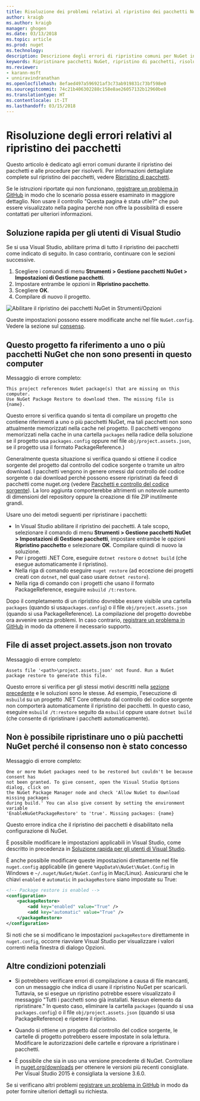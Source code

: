 ```yaml
---
title: Risoluzione dei problemi relativi al ripristino dei pacchetti NuGet in Visual Studio | Microsoft Docs
author: kraigb
ms.author: kraigb
manager: ghogen
ms.date: 03/13/2018
ms.topic: article
ms.prod: nuget
ms.technology: 
description: Descrizione degli errori di ripristino comuni per NuGet in Visual Studio e di come risolverli.
keywords: Ripristinare pacchetti NuGet, ripristino di pacchetti, risoluzione dei problemi, risolvere problemi
ms.reviewer:
- karann-msft
- unniravindranathan
ms.openlocfilehash: 8efaed497a596921af3c73ab919831c73bf598e0
ms.sourcegitcommit: 74c21b406302288c158e8ae26057132b12960be8
ms.translationtype: HT
ms.contentlocale: it-IT
ms.lasthandoff: 03/15/2018
---
```

# <a name="troubleshooting-package-restore-errors"></a>Risoluzione degli errori relativi al ripristino dei pacchetti

Questo articolo è dedicato agli errori comuni durante il ripristino dei pacchetti e alle procedure per risolverli. Per informazioni dettagliate complete sul ripristino dei pacchetti, vedere [Ripristino di pacchetti](../consume-packages/package-restore.md#enabling-and-disabling-package-restore).

Se le istruzioni riportate qui non funzionano, [registrare un problema in GitHub](https://github.com/NuGet/docs.microsoft.com-nuget/issues) in modo che lo scenario possa essere esaminato in maggiore dettaglio. Non usare il controllo "Questa pagina è stata utile?" che può essere visualizzato nella pagina perché non offre la possibilità di essere contattati per ulteriori informazioni.

## <a name="quick-solution-for-visual-studio-users"></a>Soluzione rapida per gli utenti di Visual Studio

Se si usa Visual Studio, abilitare prima di tutto il ripristino dei pacchetti come indicato di seguito. In caso contrario, continuare con le sezioni successive.

1. Scegliere i comandi di menu **Strumenti > Gestione pacchetti NuGet > Impostazioni di Gestione pacchetti**.
1. Impostare entrambe le opzioni in **Ripristino pacchetto**.
1. Scegliere **OK**.
1. Compilare di nuovo il progetto.

![Abilitare il ripristino dei pacchetti NuGet in Strumenti/Opzioni](../consume-packages/media/restore-01-autorestoreoptions.png)

Queste impostazioni possono essere modificate anche nel file `NuGet.config`. Vedere la sezione sul [consenso](#consent).

<a name="missing"></a>

## <a name="this-project-references-nuget-packages-that-are-missing-on-this-computer"></a>Questo progetto fa riferimento a uno o più pacchetti NuGet che non sono presenti in questo computer

Messaggio di errore completo:

```output
This project references NuGet package(s) that are missing on this computer.
Use NuGet Package Restore to download them. The missing file is {name}.
```

Questo errore si verifica quando si tenta di compilare un progetto che contiene riferimenti a uno o più pacchetti NuGet, ma tali pacchetti non sono attualmente memorizzati nella cache nel progetto. (I pacchetti vengono memorizzati nella cache in una cartella `packages` nella radice della soluzione se il progetto usa `packages.config` oppure nel file `obj/project.assets.json`, se il progetto usa il formato PackageReference.)

Generalmente questa situazione si verifica quando si ottiene il codice sorgente del progetto dal controllo del codice sorgente o tramite un altro download. I pacchetti vengono in genere omessi dal controllo del codice sorgente o dai download perché possono essere ripristinati da feed di pacchetti come nuget.org (vedere [Pacchetti e controllo del codice sorgente](Packages-and-Source-Control.md)). La loro aggiunta comporterebbe altrimenti un notevole aumento di dimensioni del repository oppure la creazione di file ZIP inutilmente grandi.

Usare uno dei metodi seguenti per ripristinare i pacchetti:

- In Visual Studio abilitare il ripristino dei pacchetti. A tale scopo, selezionare il comando di menu **Strumenti > Gestione pacchetti NuGet > Impostazioni di Gestione pacchetti**, impostare entrambe le opzioni **Ripristino pacchetto** e selezionare **OK**. Compilare quindi di nuovo la soluzione.
- Per i progetti .NET Core, eseguire `dotnet restore` o `dotnet build` (che esegue automaticamente il ripristino).
- Nella riga di comando eseguire `nuget restore` (ad eccezione dei progetti creati con `dotnet`, nel qual caso usare `dotnet restore`).
- Nella riga di comando con i progetti che usano il formato PackageReference, eseguire `msbuild /t:restore`.

Dopo il completamento di un ripristino dovrebbe essere visibile una cartella `packages` (quando si usa`packages.config`) o il file `obj/project.assets.json` (quando si usa PackageReference). La compilazione del progetto dovrebbe ora avvenire senza problemi. In caso contrario, [registrare un problema in GitHub](https://github.com/NuGet/docs.microsoft.com-nuget/issues) in modo da ottenere il necessario supporto.

<a name="assets"></a>

## <a name="assets-file-projectassetsjson-not-found"></a>File di asset project.assets.json non trovato

Messaggio di errore completo:

```output
Assets file '<path>\project.assets.json' not found. Run a NuGet package restore to generate this file.
```

Questo errore si verifica per gli stessi motivi descritti nella [sezione precedente](#missing) e le soluzioni sono le stesse. Ad esempio, l'esecuzione di `msbuild` su un progetto .NET Core ottenuto dal controllo del codice sorgente non comporterà automaticamente il ripristino dei pacchetti. In questo caso, eseguire `msbuild /t:restore` seguito da `msbuild` oppure usare `dotnet build` (che consente di ripristinare i pacchetti automaticamente).

<a name="consent"></a>

## <a name="one-or-more-nuget-packages-need-to-be-restored-but-couldnt-be-because-consent-has-not-been-granted"></a>Non è possibile ripristinare uno o più pacchetti NuGet perché il consenso non è stato concesso

Messaggio di errore completo:

```output
One or more NuGet packages need to be restored but couldn't be because consent has
not been granted. To give consent, open the Visual Studio Options dialog, click on
the NuGet Package Manager node and check 'Allow NuGet to download missing packages
during build.' You can also give consent by setting the environment variable
'EnableNuGetPackageRestore' to 'true'. Missing packages: {name}
```

Questo errore indica che il ripristino dei pacchetti è disabilitato nella configurazione di NuGet.

È possibile modificare le impostazioni applicabili in Visual Studio, come descritto in precedenza in [Soluzione rapida per gli utenti di Visual Studio](#quick-solution-for-visual-studio-users).

È anche possibile modificare queste impostazioni direttamente nel file `nuget.config` applicabile (in genere `%AppData%\NuGet\NuGet.Config` in Windows e `~/.nuget/NuGet/NuGet.Config` in Mac/Linux). Assicurarsi che le chiavi `enabled` e `automatic` in `packageRestore` siano impostate su True:

```xml
<!-- Package restore is enabled -->
<configuration>
    <packageRestore>
        <add key="enabled" value="True" />
        <add key="automatic" value="True" />
    </packageRestore>
</configuration>
```

Si noti che se si modificano le impostazioni `packageRestore` direttamente in `nuget.config`, occorre riavviare Visual Studio per visualizzare i valori correnti nella finestra di dialogo Opzioni.

## <a name="other-potential-conditions"></a>Altre condizioni potenziali

- Si potrebbero verificare errori di compilazione a causa di file mancanti, con un messaggio che indica di usare il ripristino NuGet per scaricarli. Tuttavia, se si esegue un ripristino potrebbe essere visualizzato il messaggio "Tutti i pacchetti sono già installati. Nessun elemento da ripristinare." In questo caso, eliminare la cartella `packages` (quando si usa `packages.config`) o il file `obj/project.assets.json` (quando si usa PackageReference) e ripetere il ripristino.

- Quando si ottiene un progetto dal controllo del codice sorgente, le cartelle di progetto potrebbero essere impostate in sola lettura. Modificare le autorizzazioni delle cartelle e riprovare a ripristinare i pacchetti.

- È possibile che sia in uso una versione precedente di NuGet. Controllare in [nuget.org/downloads](https://www.nuget.org/downloads) per ottenere le versioni più recenti consigliate. Per Visual Studio 2015 è consigliata la versione 3.6.0.

Se si verificano altri problemi [registrare un problema in GitHub](https://github.com/NuGet/docs.microsoft.com-nuget/issues) in modo da poter fornire ulteriori dettagli su richiesta.
